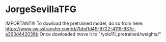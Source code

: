 # JorgeSevillaTFG

IMPORTANT!!!
To dowload the pretrained model, do so from here: https://www.swisstransfer.com/d/7bbd1d49-9722-4119-937c-a393d442036b
Once dowloaded move it to "/yolo11l_pretrained/weights/"

